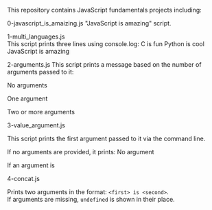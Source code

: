 This repository contains JavaScript fundamentals projects including:

0-javascript_is_amaizing.js
"JavaScript is amazing" script.

1-multi_languages.js  
This script prints three lines using console.log:
C is fun
Python is cool
JavaScript is amazing


2-arguments.js 
This script prints a message based on the number of arguments passed to it:

No arguments 
 
One argument 

Two or more arguments 

3-value_argument.js

This script prints the first argument passed to it via the command line.

If no arguments are provided, it prints:
No argument

If an argument is 

4-concat.js

Prints two arguments in the format: `<first> is <second>`.  
If arguments are missing, `undefined` is shown in their place.